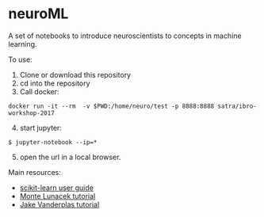 # neuroML
A set of notebooks to introduce neuroscientists to concepts in machine learning.

To use:

1. Clone or download this repository
2. cd into the repository
3. Call docker:

```
docker run -it --rm  -v $PWD:/home/neuro/test -p 8888:8888 satra/ibro-workshop-2017

```

4. start jupyter:

```
$ jupyter-notebook --ip=*
```

5. open the url in a local browser.


Main resources:
 - [scikit-learn user guide](http://scikit-learn.org/stable/user_guide.html)
 - [Monte Lunacek tutorial](https://github.com/mlunacek/meetup_data_science_2016)
 - [Jake Vanderplas tutorial](https://github.com/jakevdp/sklearn_tutorial)
